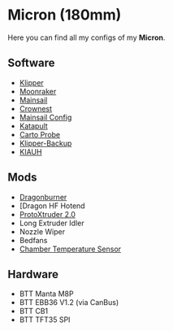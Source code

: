 # Micron (180mm)
Here you can find all my configs of my **Micron**.

## Software
- [Klipper](https://github.com/Klipper3d/klipper)
- [Moonraker](https://github.com/Arksine/moonraker)
- [Mainsail](https://github.com/Arksine/moonraker)
- [Crownest](https://github.com/mainsail-crew/crowsnest)
- [Mainsail Config](https://github.com/mainsail-crew/mainsail-config)
- [Katapult](https://github.com/Arksine/katapult)
- [Carto Probe](https://github.com/Cartographer3D/cartographer-klipper)
- [Klipper-Backup](https://github.com/Staubgeborener/Klipper-Backup)
- [KIAUH](https://github.com/dw-0/kiauh)
  
  
## Mods
- [Dragonburner](https://github.com/chirpy2605/voron/tree/main/V0/Dragon_Burner)
- [Dragon HF Hotend
- [ProtoXtruder 2.0](https://github.com/nhchiu/3DPrinter-Designs/tree/main/ProtoXtruder_2.0)
- Long Extruder Idler
- Nozzle Wiper
- Bedfans
- [Chamber Temperature Sensor](https://github.com/PrintersForAnts/Micron/blob/main/Mods/xbst_/Dragchain_Thermistor/Bottom_Hole.stl)
  
  
## Hardware
- BTT Manta M8P
- BTT EBB36 V1.2 (via CanBus)
- BTT CB1
- BTT TFT35 SPI
